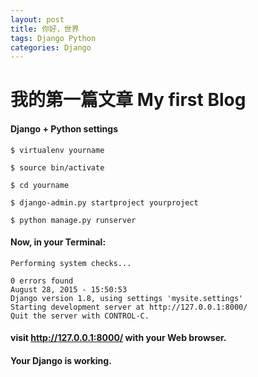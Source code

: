 ```yaml
---
layout: post
title: 你好，世界
tags: Django Python
categories: Django
---
```


<div class="toc"></div>

# 我的第一篇文章 My first Blog

#### Django + Python settings

~~~
$ virtualenv yourname

$ source bin/activate

$ cd yourname

$ django-admin.py startproject yourproject

$ python manage.py runserver
~~~

#### Now, in your Terminal:

~~~
Performing system checks...

0 errors found
August 28, 2015 - 15:50:53
Django version 1.8, using settings 'mysite.settings'
Starting development server at http://127.0.0.1:8000/
Quit the server with CONTROL-C.
~~~

#### visit http://127.0.0.1:8000/ with your Web browser.

#### Your Django is working.



